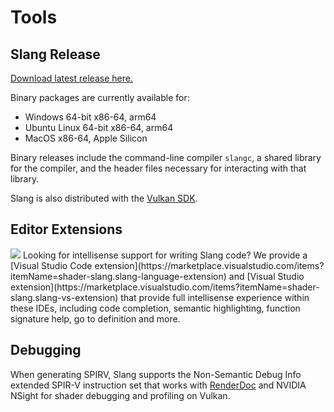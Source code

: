 # Tools

## Slang Release

[Download latest release here.](https://github.com/shader-slang/slang/releases/latest)

Binary packages are currently available for:

* Windows 64-bit x86-64, arm64
* Ubuntu Linux 64-bit x86-64, arm64
* MacOS x86-64, Apple Silicon

Binary releases include the command-line compiler `slangc`, a shared library for the compiler, and the header files necessary for interacting with that library.

Slang is also distributed with the [Vulkan SDK](https://www.lunarg.com/vulkan-sdk/).

## Editor Extensions

<img src="assets/auto-complete.gif"/>
Looking for intellisense support for writing Slang code?
We provide a [Visual Studio Code extension](https://marketplace.visualstudio.com/items?itemName=shader-slang.slang-language-extension)
and [Visual Studio extension](https://marketplace.visualstudio.com/items?itemName=shader-slang.slang-vs-extension) that provide full intellisense experience
within these IDEs, including code completion, semantic highlighting, function signature help, go to definition and more.

## Debugging

When generating SPIRV, Slang supports the Non-Semantic Debug Info extended SPIR-V instruction set that works with [RenderDoc](https://renderdoc.org/) and NVIDIA NSight for shader debugging and profiling on Vulkan.